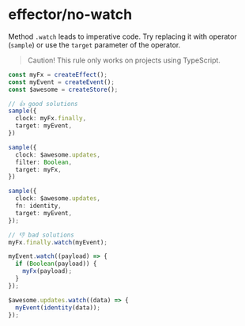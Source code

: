 # effector/no-watch

Method `.watch` leads to imperative code. Try replacing it with operator (`sample`) or use the `target` parameter of the operator.

> Caution! This rule only works on projects using TypeScript.

```ts
const myFx = createEffect();
const myEvent = createEvent();
const $awesome = createStore();

// 👍 good solutions
sample({
  clock: myFx.finally,
  target: myEvent,
})

sample({
  clock: $awesome.updates,
  filter: Boolean,
  target: myFx,
})

sample({
  clock: $awesome.updates,
  fn: identity,
  target: myEvent,
});

// 👎 bad solutions
myFx.finally.watch(myEvent);

myEvent.watch((payload) => {
  if (Boolean(payload)) {
    myFx(payload);
  }
});

$awesome.updates.watch((data) => {
  myEvent(identity(data));
});
```

